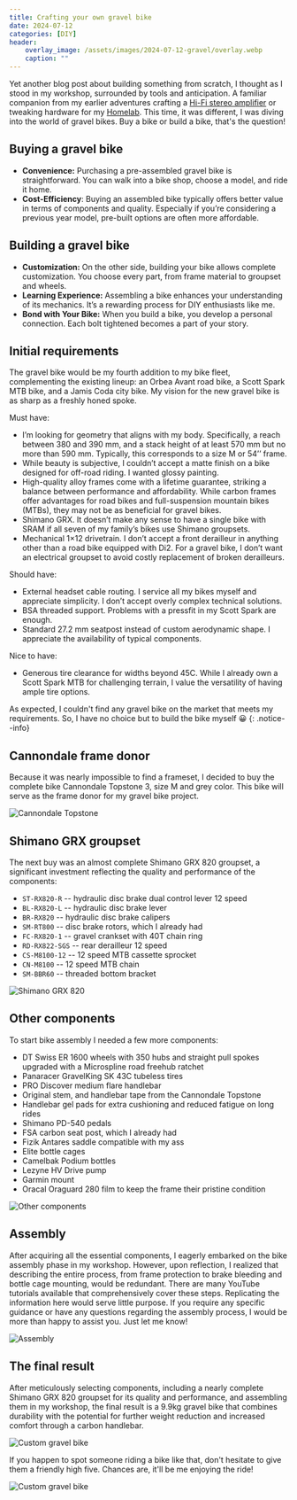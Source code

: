 ```yaml
---
title: Crafting your own gravel bike
date: 2024-07-12
categories: [DIY]
header:
    overlay_image: /assets/images/2024-07-12-gravel/overlay.webp
    caption: ""
---
```


Yet another blog post about building something from scratch, I thought as I stood in my workshop, surrounded by tools and anticipation.
A familiar companion from my earlier adventures crafting a [Hi-Fi stereo amplifier](http://mkuthan.github.io/blog/2024/05/30/amplifier/) or tweaking hardware for my [Homelab](http://mkuthan.github.io/tags/#homelab).
This time, it was different, I was diving into the world of gravel bikes.
Buy a bike or build a bike, that's the question!

## Buying a gravel bike

* **Convenience:**
Purchasing a pre-assembled gravel bike is straightforward.
You can walk into a bike shop, choose a model, and ride it home.
* **Cost-Efficiency**:
Buying an assembled bike typically offers better value in terms of components and quality. Especially if you’re considering a previous year model, pre-built options are often more affordable.

## Building a gravel bike

* **Customization:**
On the other side, building your bike allows complete customization.
You choose every part, from frame material to groupset and wheels.
* **Learning Experience:**
Assembling a bike enhances your understanding of its mechanics. It’s a rewarding process for DIY enthusiasts like me.
* **Bond with Your Bike:**
When you build a bike, you develop a personal connection.
Each bolt tightened becomes a part of your story.

## Initial requirements

The gravel bike would be my fourth addition to my bike fleet, complementing the existing lineup: an Orbea Avant road bike, a Scott Spark MTB bike, and a Jamis Coda city bike.
My vision for the new gravel bike is as sharp as a freshly honed spoke.

Must have:

* I’m looking for geometry that aligns with my body. Specifically, a reach between 380 and 390 mm, and a stack height of at least 570 mm but no more than 590 mm. Typically, this corresponds to a size M or 54’’ frame.
* While beauty is subjective, I couldn’t accept a matte finish on a bike designed for off-road riding. I wanted glossy painting.
* High-quality alloy frames come with a lifetime guarantee, striking a balance between performance and affordability. While carbon frames offer advantages for road bikes and full-suspension mountain bikes (MTBs), they may not be as beneficial for gravel bikes.
* Shimano GRX. It doesn’t make any sense to have a single bike with SRAM if all seven of my family’s bikes use Shimano groupsets.
* Mechanical 1×12 drivetrain. I don’t accept a front derailleur in anything other than a road bike equipped with Di2. For a gravel bike, I don’t want an electrical groupset to avoid costly replacement of broken derailleurs.

Should have:

* External headset cable routing. I service all my bikes myself and appreciate simplicity.
I don’t accept overly complex technical solutions.
* BSA threaded support. Problems with a pressfit in my Scott Spark are enough.
* Standard 27.2 mm seatpost instead of custom aerodynamic shape.
I appreciate the availability of typical components.

Nice to have:

* Generous tire clearance for widths beyond 45C. While I already own a Scott Spark MTB for challenging terrain, I value the versatility of having ample tire options.

As expected, I couldn't find any gravel bike on the market that meets my requirements.
So, I have no choice but to build the bike myself 😀
{: .notice--info}

## Cannondale frame donor

Because it was nearly impossible to find a frameset, I decided to buy the complete bike Cannondale Topstone 3, size M and grey color.
This bike will serve as the frame donor for my gravel bike project.

![Cannondale Topstone](/assets/images/2024-07-12-gravel/base.webp)

## Shimano GRX groupset

The next buy was an almost complete Shimano GRX 820 groupset, a significant investment reflecting the quality and performance of the components:

* `ST-RX820-R` -- hydraulic disc brake dual control lever 12 speed
* `BL-RX820-L` -- hydraulic disc brake lever
* `BR-RX820` -- hydraulic disc brake calipers
* `SM-RT800` -- disc brake rotors, which I already had
* `FC-RX820-1` -- gravel crankset with 40T chain ring
* `RD-RX822-SGS` -- rear derailleur 12 speed
* `CS-M8100-12` -- 12 speed MTB cassette sprocket
* `CN-M8100` -- 12 speed MTB chain
* `SM-BBR60` -- threaded bottom bracket

![Shimano GRX 820](/assets/images/2024-07-12-gravel/grx.webp)

## Other components

To start bike assembly I needed a few more components:

* DT Swiss ER 1600 wheels with 350 hubs and straight pull spokes upgraded with a Microspline road freehub ratchet
* Panaracer GravelKing SK 43C tubeless tires
* PRO Discover medium flare handlebar
* Original stem, and handlebar tape from the Cannondale Topstone
* Handlebar gel pads for extra cushioning and reduced fatigue on long rides
* Shimano PD-540 pedals
* FSA carbon seat post, which I already had
* Fizik Antares saddle compatible with my ass
* Elite bottle cages
* Camelbak Podium bottles
* Lezyne HV Drive pump
* Garmin mount
* Oracal Oraguard 280 film to keep the frame their pristine condition

![Other components](/assets/images/2024-07-12-gravel/disassembled.webp)

## Assembly

After acquiring all the essential components, I eagerly embarked on the bike assembly phase in my workshop.
However, upon reflection, I realized that describing the entire process, from frame protection to brake bleeding and bottle cage mounting, would be redundant.
There are many YouTube tutorials available that comprehensively cover these steps. Replicating the information here would serve little purpose.
If you require any specific guidance or have any questions regarding the assembly process, I would be more than happy to assist you. Just let me know!

![Assembly](/assets/images/2024-07-12-gravel/assembly.webp)

## The final result

After meticulously selecting components, including a nearly complete Shimano GRX 820 groupset for its quality and performance,
and assembling them in my workshop, the final result is a 9.9kg gravel bike that combines durability
with the potential for further weight reduction and increased comfort through a carbon handlebar.

![Custom gravel bike](/assets/images/2024-07-12-gravel/final.webp)

If you happen to spot someone riding a bike like that, don't hesitate to give them a friendly high five.
Chances are, it'll be me enjoying the ride!

![Custom gravel bike](/assets/images/2024-07-12-gravel/me.webp)
